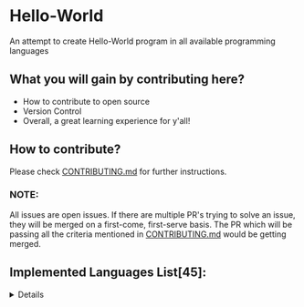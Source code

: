 # Hello-World
An attempt to create Hello-World program in all available programming languages

## What you will gain by contributing here?

- How to contribute to open source
- Version Control
- Overall, a great learning experience for y'all!

## How to contribute?

Please check [CONTRIBUTING.md](./CONTRIBUTING.md) for further instructions.

### NOTE:

All issues are open issues. If there are multiple PR's trying to solve an issue, they will be merged on a first-come, first-serve basis. The PR which will be passing all the criteria mentioned in [CONTRIBUTING.md](./CONTRIBUTING.md) would be getting merged.

## Implemented Languages List[45]:
<details>

- [Assembly](https://github.com/rustiever/Hello-World/blob/main/hello_world.asm)

- [AutoIt](https://github.com/rustiever/Hello-World/blob/main/hello_world.au3)

- [Bash](https://github.com/rustiever/Hello-World/blob/main/hello_world.sh)

- [Brainfuck](https://github.com/rustiever/Hello-World/blob/main/hello_world.bf)

- [C#](https://github.com/rustiever/Hello-World/blob/main/hello_world.cs)

- [C++](https://github.com/rustiever/Hello-World/blob/main/hello_world.cpp)

- [C](https://github.com/rustiever/Hello-World/blob/main/hello_world.c)

- [Clojure](https://github.com/rustiever/Hello-World/blob/main/hello_world.clj)

- [Cobol](https://github.com/rustiever/Hello-World/blob/main/hello_world.cbl)

- [CoffeeScript](https://github.com/rustiever/Hello-World/blob/main/hello_world.coffee)

- [D](https://github.com/rustiever/Hello-World/blob/main/hello_world.d)

- [Dart](https://github.com/rustiever/Hello-World/blob/main/hello_world.dart)

- [Eiffel](https://github.com/rustiever/Hello-World/blob/main/hello_world.e)

- [Elm](https://github.com/rustiever/Hello-World/blob/main/hello_world.elm)

- [F#](https://github.com/rustiever/Hello-World/blob/main/hello_world.fs)

- [Fortran](https://github.com/rustiever/Hello-World/blob/main/hello_world.f)

- [Go](https://github.com/rustiever/Hello-World/blob/main/hello_world.go)

- [Haskell](https://github.com/rustiever/Hello-World/blob/main/hello_world.hs)

- [J#](https://github.com/rustiever/Hello-World/blob/main/hello_world.jsl)

- [JavaScript](https://github.com/rustiever/Hello-World/blob/main/hello_world.js)

- [Java](https://github.com/rustiever/Hello-World/blob/main/hello_world.java)

- [Julia](https://github.com/rustiever/Hello-World/blob/main/hello_world.jl)

- [Kotlin](https://github.com/rustiever/Hello-World/blob/main/hello_world.kt)

- [Lisp](https://github.com/rustiever/Hello-World/blob/main/hello_world.lisp)

- [Lua](https://github.com/rustiever/Hello-World/blob/main/hello_world.lua)

- [Malbolge](https://github.com/rustiever/Hello-World/blob/main/hello_world.mal)

- [Objective-C](https://github.com/rustiever/Hello-World/blob/main/hello_world.m)

- [Ocaml](https://github.com/rustiever/Hello-World/blob/main/hello_world.ml)

- [PHP](https://github.com/rustiever/Hello-World/blob/main/hello_world.php)

- [PL/SQL](https://github.com/rustiever/Hello-World/blob/main/hello_world.sql)

- [Pascal](https://github.com/rustiever/Hello-World/blob/main/hello_world.ps)

- [Perl](https://github.com/rustiever/Hello-World/blob/main/hello_world.pl)

- [Python](https://github.com/rustiever/Hello-World/blob/main/hello_world.py)

- [Q#](https://github.com/rustiever/Hello-World/blob/main/hello_world.qs)

- [R](https://github.com/rustiever/Hello-World/blob/main/hello_world.r) 

- [Ruby](https://github.com/rustiever/Hello-World/blob/main/hello_world.rb)

- [Rust](https://github.com/rustiever/Hello-World/blob/main/hello_world.rs)

- [Scala](https://github.com/rustiever/Hello-World/blob/main/hello_world.scala)

- [Smalltalk](https://github.com/rustiever/Hello-World/blob/main/hello_world.st)

- [Swift](https://github.com/rustiever/Hello-World/blob/main/hello_world.swift)

- [Typescript](https://github.com/rustiever/Hello-World/blob/main/hello_world.ts)

- [V](https://github.com/rustiever/Hello-World/blob/main/hello_world.v)

- [Verilog HDL](https://github.com/rustiever/Hello-World/blob/main/hello_world.vhd)

- [Whitespace](https://github.com/rustiever/Hello-World/blob/main/hello_world.ws)

- [XQuery](https://github.com/rustiever/Hello-World/blob/main/hello_world.xquery)

</details>
